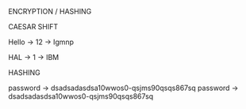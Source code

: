 ENCRYPTION / HASHING

CAESAR SHIFT

Hello -> 12 -> Igmnp

HAL -> 1 -> IBM

HASHING

password -> dsadsadasdsa10wwos0-qsjms90qsqs867sq
password -> dsadsadasdsa10wwos0-qsjms90qsqs867sq
